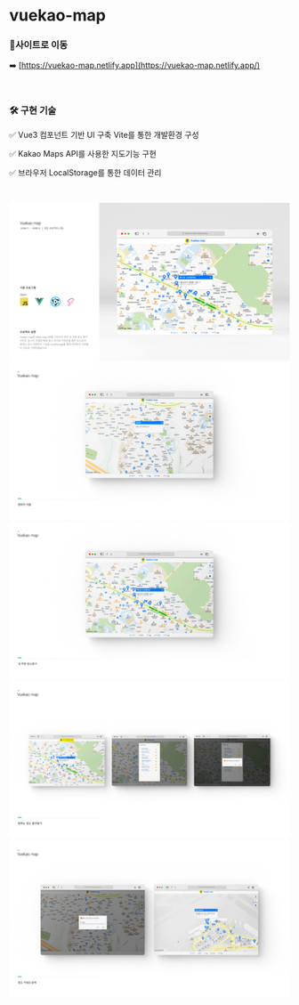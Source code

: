 # vuekao-map

### 🔗사이트로 이동
➡️ [https://vuekao-map.netlify.app](https://vuekao-map.netlify.app/)

<br>

### 🛠 구현 기술
✅ Vue3 컴포넌트 기반 UI 구축 Vite를 통한 개발환경 구성

✅ Kakao Maps API를 사용한 지도기능 구현

✅ 브라우저 LocalStorage를 통한 데이터 관리

<br>

![project-1](./public/img/1.project.png)
![project-2](./public/img/2.project.png)
![project-3](./public/img/3.project.png)
![project-4](./public/img/4.project.png)
![project-5](./public/img/5.project.png)
